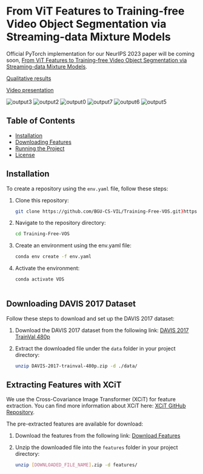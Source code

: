 # From ViT Features to Training-free Video Object Segmentation via Streaming-data Mixture Models
Official PyTorch implementation for our NeurIPS 2023 paper will be coming soon, [From ViT Features to Training-free Video Object Segmentation via Streaming-data Mixture Models](https://openreview.net/pdf?id=jfsjKBDB1z).

[Qualitative results](https://youtu.be/jZ6gtBIbzIc)

[Video presentation](https://youtu.be/sI12eC5D7qM)

![output3](https://github.com/BGU-CS-VIL/Training-Free-VOS/assets/23636745/f45e7fe2-27bd-420d-832d-b7995f0a8595)  ![output2](https://github.com/BGU-CS-VIL/Training-Free-VOS/assets/23636745/813dd250-b070-498d-9fa2-146b54302b34)
![output0](https://github.com/BGU-CS-VIL/Training-Free-VOS/assets/23636745/3a6cc58a-0c6a-41e9-bbe8-b49cb826d6e0)  ![output7](https://github.com/BGU-CS-VIL/Training-Free-VOS/assets/23636745/dc60244b-8b23-468a-93bd-952bbca5171d)
![output6](https://github.com/BGU-CS-VIL/Training-Free-VOS/assets/23636745/bd004216-4f79-418a-9de1-c3702f3cf472)  ![output5](https://github.com/BGU-CS-VIL/Training-Free-VOS/assets/23636745/038184fa-abdb-44ce-ab41-e1932b8a7a7b)



## Table of Contents
- [Installation](#installation)
- [Downloading Features](#downloading-features)
- [Running the Project](#running-the-project)
- [License](#license)

## Installation

To create a repository using the `env.yaml` file, follow these steps:

1. Clone this repository:
   ```bash
   git clone https://github.com/BGU-CS-VIL/Training-Free-VOS.git)https://github.com/BGU-CS-VIL/Training-Free-VOS.git

2. Navigate to the repository directory:
   ```bash
   cd Training-Free-VOS

4. Create an environment using the env.yaml file:
   ```bash
   conda env create -f env.yaml

5. Activate the environment:
   ```bash
   conda activate VOS
  
## Downloading DAVIS 2017 Dataset

Follow these steps to download and set up the DAVIS 2017 dataset:

1. Download the DAVIS 2017 dataset from the following link:
   [DAVIS 2017 TrainVal 480p](https://data.vision.ee.ethz.ch/csergi/share/davis/DAVIS-2017-trainval-480p.zip)

2. Extract the downloaded file under the `data` folder in your project directory:
   ```bash
   unzip DAVIS-2017-trainval-480p.zip -d ./data/

## Extracting Features with XCiT

We use the Cross-Covariance Image Transformer (XCiT) for feature extraction. You can find more information about XCiT here: [XCiT GitHub Repository](https://github.com/facebookresearch/xcit).

The pre-extracted features are available for download:

1. Download the features from the following link:
   [Download Features](link)

2. Unzip the downloaded file into the `features` folder in your project directory:
   ```bash
   unzip [DOWNLOADED_FILE_NAME].zip -d features/


